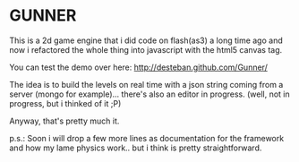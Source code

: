 GUNNER
=============

This is a 2d game engine that i did code on flash(as3) a long time ago and now i refactored the whole thing into javascript with the html5 canvas tag.

You can test the demo over here: http://desteban.github.com/Gunner/


The idea is to build the levels on real time with a json string coming from a server (mongo for example)... there's also an editor in progress. (well, not in progress, but i thinked of it ;P)


Anyway, that's pretty much it.


p.s.: Soon i will drop a few more lines as documentation for the framework and how my lame physics work.. but i think is pretty straightforward.
